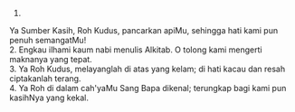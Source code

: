 1.
Ya Sumber Kasih, Roh Kudus, pancarkan apiMu,
sehingga hati kami pun penuh semangatMu!
<br>
2.
Engkau ilhami kaum nabi menulis Alkitab.
O tolong kami mengerti maknanya yang tepat.
<br>
3.
Ya Roh Kudus, melayanglah di atas yang kelam;
di hati kacau dan resah ciptakanlah terang.
<br>
4.
Ya Roh di dalam cah'yaMu Sang Bapa dikenal;
terungkap bagi kami pun kasihNya yang kekal.